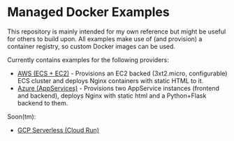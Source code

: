 # Managed Docker Examples

This repository is mainly intended for my own reference but might be useful for others to build upon. All examples make use of (and provision) a container registry, so custom Docker images can be used.

Currently contains examples for the following providers:
- [AWS (ECS + EC2)](aws/) - Provisions an EC2 backed (3xt2.micro, configurable) ECS cluster and deploys Nginx containers with static HTML to it.
- [Azure (AppServices)](azure/) - Provisions two AppService instances (frontend and backend), deploys Nginx with static html and a Python+Flask backend to them.

Soon(tm):
- [GCP Serverless (Cloud Run)](#)
